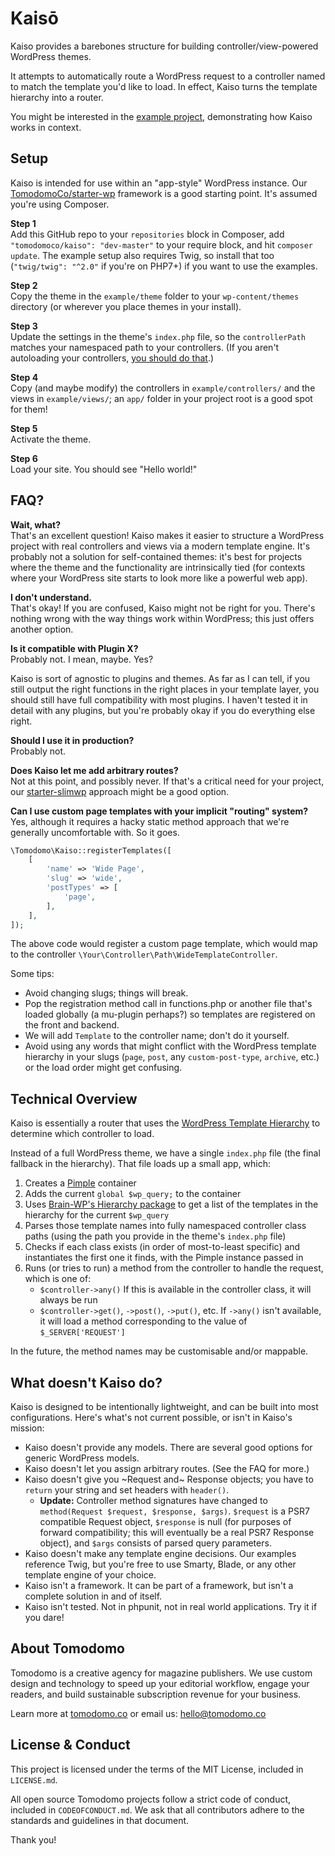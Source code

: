 # Kaisō

Kaiso provides a barebones structure for building controller/view-powered WordPress themes.

It attempts to automatically route a WordPress request to a controller named to match the template you'd like to load. In effect, Kaiso turns the template hierarchy into a router.

You might be interested in the [example project](https://github.com/TomodomoCo/kaiso-example), demonstrating how Kaiso works in context.

## Setup

Kaiso is intended for use within an "app-style" WordPress instance. Our [TomodomoCo/starter-wp](https://github.com/TomodomoCo/starter-wp) framework is a good starting point. It's assumed you're using Composer.

**Step 1**<br>
Add this GitHub repo to your `repositories` block in Composer, add `"tomodomoco/kaiso": "dev-master"` to your require block, and hit `composer update`. The example setup also requires Twig, so install that too (`"twig/twig": "^2.0"` if you're on PHP7+) if you want to use the examples.

**Step 2**<br>
Copy the theme in the `example/theme` folder to your `wp-content/themes` directory (or wherever you place themes in your install).

**Step 3**<br>
Update the settings in the theme's `index.php` file, so the `controllerPath` matches your namespaced path to your controllers. (If you aren't autoloading your controllers, [you should do that](https://getcomposer.org/doc/04-schema.md#psr-4).)

**Step 4**<br>
Copy (and maybe modify) the controllers in `example/controllers/` and the views in `example/views/`; an `app/` folder in your project root is a good spot for them!

**Step 5**<br>
Activate the theme.

**Step 6**<br>
Load your site. You should see "Hello world!"

## FAQ?

**Wait, what?**<br>
That's an excellent question! Kaiso makes it easier to structure a WordPress project with real controllers and views via a modern template engine. It's probably not a solution for self-contained themes: it's best for projects where the theme and the functionality are intrinsically tied (for contexts where your WordPress site starts to look more like a powerful web app).

**I don't understand.**<br>
That's okay! If you are confused, Kaiso might not be right for you. There's nothing wrong with the way things work within WordPress; this just offers another option.

**Is it compatible with Plugin X?**<br>
Probably not. I mean, maybe. Yes?

Kaiso is sort of agnostic to plugins and themes. As far as I can tell, if you still output the right functions in the right places in your template layer, you should still have full compatibility with most plugins. I haven't tested it in detail with any plugins, but you're probably okay if you do everything else right.

**Should I use it in production?**<br>
Probably not.

**Does Kaiso let me add arbitrary routes?**<br>
Not at this point, and possibly never. If that's a critical need for your project, our [starter-slimwp](https://github.com/TomodomoCo/starter-slimwp) approach might be a good option.

**Can I use custom page templates with your implicit "routing" system?**<br>
Yes, although it requires a hacky static method approach that we're generally uncomfortable with. So it goes.

```php
\Tomodomo\Kaiso::registerTemplates([
    [
        'name' => 'Wide Page',
        'slug' => 'wide',
        'postTypes' => [
            'page',
        ],
    ],
]);
```

The above code would register a custom page template, which would map to the controller `\Your\Controller\Path\WideTemplateController`.

Some tips:

+ Avoid changing slugs; things will break.
+ Pop the registration method call in functions.php or another file that's loaded globally (a mu-plugin perhaps?) so templates are registered on the front and backend.
+ We will add `Template` to the controller name; don't do it yourself.
+ Avoid using any words that might conflict with the WordPress template hierarchy in your slugs (`page`, `post`, any `custom-post-type`, `archive`, etc.) or the load order might get confusing.

## Technical Overview

Kaiso is essentially a router that uses the [WordPress Template Hierarchy](https://developer.wordpress.org/themes/basics/template-hierarchy/) to determine which controller to load.

Instead of a full WordPress theme, we have a single `index.php` file (the final fallback in the hierarchy). That file loads up a small app, which:

1. Creates a [Pimple](https://pimple.symfony.com) container
1. Adds the current `global $wp_query;` to the container
1. Uses [Brain-WP's Hierarchy package](https://github.com/Brain-WP/Hierarchy) to get a list of the templates in the hierarchy for the current `$wp_query`
1. Parses those template names into fully namespaced controller class paths (using the path you provide in the theme's `index.php` file)
1. Checks if each class exists (in order of most-to-least specific) and instantiates the first one it finds, with the Pimple instance passed in
1. Runs (or tries to run) a method from the controller to handle the request, which is one of:
    + `$controller->any()` If this is available in the controller class, it will always be run
    + `$controller->get()`, `->post()`, `->put()`, etc. If `->any()` isn't available, it will load a method corresponding to the value of `$_SERVER['REQUEST']`

In the future, the method names may be customisable and/or mappable.

## What doesn't Kaiso do?

Kaiso is designed to be intentionally lightweight, and can be built into most configurations. Here's what's not current possible, or isn't in Kaiso's mission:

+ Kaiso doesn't provide any models. There are several good options for generic WordPress models.
+ Kaiso doesn't let you assign arbitrary routes. (See the FAQ for more.)
+ Kaiso doesn't give you ~Request and~ Response objects; you have to `return` your string and set headers with `header()`.
    + **Update:** Controller method signatures have changed to `method(Request $request, $response, $args)`. `$request` is a PSR7 compatible Request object, `$response` is null (for purposes of forward compatibility; this will eventually be a real PSR7 Response object), and `$args` consists of parsed query parameters.
+ Kaiso doesn't make any template engine decisions. Our examples reference Twig, but you're free to use Smarty, Blade, or any other template engine of your choice.
+ Kaiso isn't a framework. It can be part of a framework, but isn't a complete solution in and of itself.
+ Kaiso isn't tested. Not in phpunit, not in real world applications. Try it if you dare!

## About Tomodomo

Tomodomo is a creative agency for magazine publishers. We use custom design and technology to speed up your editorial workflow, engage your readers, and build sustainable subscription revenue for your business.

Learn more at [tomodomo.co](https://tomodomo.co) or email us: [hello@tomodomo.co](mailto:hello@tomodomo.co)

## License & Conduct

This project is licensed under the terms of the MIT License, included in `LICENSE.md`.

All open source Tomodomo projects follow a strict code of conduct, included in `CODEOFCONDUCT.md`. We ask that all contributors adhere to the standards and guidelines in that document.

Thank you!
